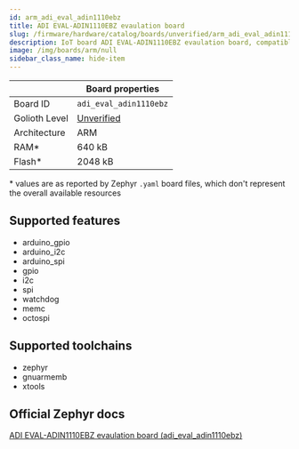 ```yaml
---
id: arm_adi_eval_adin1110ebz
title: ADI EVAL-ADIN1110EBZ evaulation board
slug: /firmware/hardware/catalog/boards/unverified/arm_adi_eval_adin1110ebz
description: IoT board ADI EVAL-ADIN1110EBZ evaulation board, compatible with Golioth at unverified level.
image: /img/boards/arm/null
sidebar_class_name: hide-item
---
```


[//]: # (This is an auto-generated file, do not edit! Changes to it will be lost upon re-generation)



|                | Board properties     |
| -------------  | -------------------- |
| Board ID       | `adi_eval_adin1110ebz` |
| Golioth Level  | [Unverified](/firmware/hardware#unverified-boards) |
| Architecture   | ARM |
| RAM*           | 640 kB |
| Flash*         | 2048 kB |

\* values are as reported by Zephyr `.yaml` board files, which don't represent the overall available resources



## Supported features

* arduino_gpio
* arduino_i2c
* arduino_spi
* gpio
* i2c
* spi
* watchdog
* memc
* octospi

## Supported toolchains

* zephyr
* gnuarmemb
* xtools

## Official Zephyr docs

[ADI EVAL-ADIN1110EBZ evaulation board (adi_eval_adin1110ebz)](https://docs.zephyrproject.org/3.6.0/boards/arm/adi_eval_adin1110ebz/doc/index.html)
